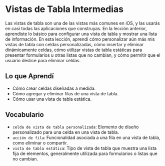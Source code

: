 # Vistas de Tabla Intermedias

Las vistas de tabla son una de las vistas más comunes en iOS, y las usarás en casi todas las aplicaciones que construyas. En la lección anterior, aprendiste lo básico para configurar una vista de tabla y mostrar una lista de información.
En esta lección, aprendí cómo personalizar aún más mis vistas de tabla con celdas personalizadas, cómo insertar y eliminar dinámicamente celdas, cómo utilizar vistas de tabla estáticas para presentar formularios u otras listas que no cambian, y cómo permitir que el usuario deslice para eliminar celdas.

## Lo que Aprendí
- Cómo crear celdas diseñadas a medida.
- Cómo agregar y eliminar filas de una vista de tabla.
- Cómo usar una vista de tabla estática.

## Vocabulario
- `celda de vista de tabla personalizada`: Elemento de diseño personalizado para una celda en una vista de tabla.
- `acción de fila`: Funcionalidad asociada a una fila en una vista de tabla, como eliminar o compartir.
- `vista de tabla estática`: Tipo de vista de tabla que muestra una lista fija de elementos, generalmente utilizada para formularios o listas que no cambian.

